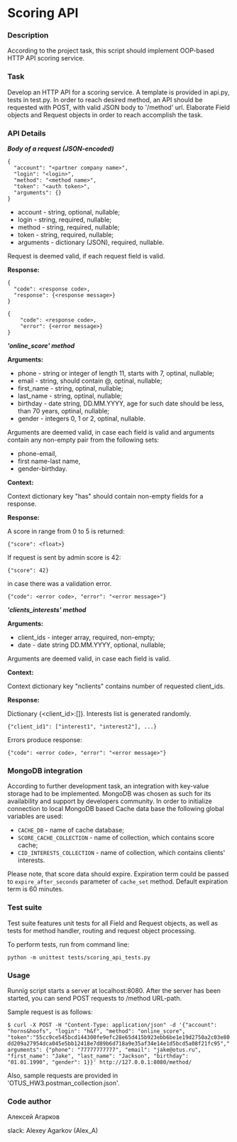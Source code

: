 # Scoring API
### Description
According to the project task, this script should implement OOP-based HTTP API scoring service. 

### Task
Develop an HTTP API for a scoring service. A template is provided in api.py, tests in test.py.
In order to reach desired method, an API should be requested with POST, with valid JSON body to '/method' url.
Elaborate Field objects and Request objects in order to reach accomplish the task.

### API Details
***Body of a request (JSON-encoded)***

```
{
  "account": "<partner company name>", 
  "login": "<login>", 
  "method": "<method name>",
  "token": "<auth token>", 
  "arguments": {}
}
```

* account - string, optional, nullable;
* login - string, required, nullable;
* method - string, required, nullable;
* token - string, required, nullable;
* arguments - dictionary (JSON), required, nullable.

Request is deemed valid, if each request field is valid.

**Response:**

```
{
  "code": <response code>, 
  "response": {<response message>}
}
```
```
{
    "code": <response code>, 
    "error": {<error message>}
}
```

***'online_score' method***

**Arguments:**

* phone - string or integer of length 11, starts with 7, optinal, nullable;
* email - string, should contain @, optinal, nullable;
* first_name - string, optinal, nullable;
* last_name - string, optinal, nullable;
* birthday - date string, DD.MM.YYYY, age for such date should be less, than 70 years, optinal, nullable;
* gender - integers 0, 1 or 2, optinal, nullable.

Arguments are deemed valid, in case each field is valid and arguments contain any non-empty pair from the following sets:
* phone-email, 
* first name-last name, 
* gender-birthday.

**Context:** 

Context dictionary key "has" should contain non-empty fields for a response.

**Response:**

A score in range from 0 to 5 is returned:

```{"score": <float>}```

If request is sent by admin score is 42: 

```{"score": 42}```

in case there was a validation error.

```{"code": <error code>, "error": "<error message>"}```

***'clients_interests' method***

**Arguments:**

* client_ids - integer array, required, non-empty;
* date - date string DD.MM.YYYY, optional, nullable;

Arguments are deemed valid, in case each field is valid.

**Context:** 

Context dictionary key "nclients" contains number of requested client_ids.

**Response:**

Dictionary {<client_id>:[<list of interests>]}. Interests list is generated randomly.

```{"client_id1": ["interest1", "interest2"], ...}```

Errors produce response:

```{"code": <error code>, "error": "<error message>"}```

### MongoDB integration
According to further development task, an integration with key-value storage had to be implemented. 
MongoDB was chosen as such for its availability and support by developers community.
In order to initialize connection to local MongoDB based Cache data base the following global variables are used:

* ```CACHE_DB``` - name of cache database;
* ```SCORE_CACHE_COLLECTION``` - name of collection, which contains score cache;
* ```CID_INTERESTS_COLLECTION``` - name of collection, which contains clients' interests.

Please note, that score data should expire. 
Expiration term could be passed to ```expire_after_seconds``` parameter of ```cache_set``` method. 
Default expiration term is 60 minutes.

### Test suite

Test suite features unit tests for all Field and Request objects, as well as tests for method handler, routing and request object processing.

To perform tests, run from command line:

`python -m unittest tests/scoring_api_tests.py`

### Usage

Runnig script starts a server at localhost:8080. After the server has been started, you can send POST requests to /method URL-path.

Sample request is as follows:

```$ curl -X POST -H "Content-Type: application/json" -d '{"account": "horns&hoofs", "login": "h&f", "method": "online_score", "token":"55cc9ce545bcd144300fe9efc28e65d415b923ebb6be1e19d2750a2c03e80dd209a27954dca045e5bb12418e7d89b6d718a9e35af34e14e1d5bcd5a08f21fc95","arguments": {"phone": "77777777777", "email": "jake@otus.ru", "first_name": "Jake", "last_name": "Jackson", "birthday": "01.01.1990", "gender": 1}}' http://127.0.0.1:8080/method/```

Also, sample requests are provided in 'OTUS_HW3.postman_collection.json'.

### Code author
Алексей Агарков

slack: Alexey Agarkov (Alex_A)
